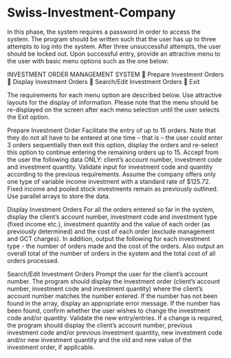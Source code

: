 # Swiss-Investment-Company

In this phase, the system requires a password in order to access the system. The program should
be written such that the user has up to three attempts to log into the system. After three
unsuccessful attempts, the user should be locked out.
Upon successful entry, provide an attractive menu to the user with basic menu options such as
the one below:

INVESTMENT ORDER MANAGEMENT SYSTEM
 Prepare Investment Orders
 Display Investment Orders
 Search/Edit Investment Orders
 Exit

The requirements for each menu option are described below. Use attractive layouts for the
display of information. Please note that the menu should be re-displayed on the screen after
each menu selection until the user selects the Exit option.

Prepare Investment Order
Facilitate the entry of up to 15 orders. Note that they do not all have to be entered at one time
– that is – the user could enter 3 orders sequentially then exit this option, display the orders and
re-select this option to continue entering the remaining orders up to 15. Accept from the user
the following data ONLY: client’s account number, investment code and investment quantity.
Validate input for investment code and quantity according to the previous requirements. Assume
the company offers only one type of variable income investment with a standard rate of
$125.72. Fixed income and pooled stock investments remain as previously outlined. Use parallel
arrays to store the data.

Display Investment Orders
For all the orders entered so far in the system, display the client’s account number, investment
code and investment type (fixed income etc.), investment quantity and the value of each order
(as previously determined) and the cost of each order (exclude management and GCT charges).
In addition, output the following for each investment type - the number of orders made and
the cost of the orders. Also output an overall total of the number of orders in the system and
the total cost of all orders processed.


Search/Edit Investment Orders
Prompt the user for the client’s account number. The program should display the investment
order (client’s account number, investment code and investment quantity) where the client’s
account number matches the number entered. If the number has not been found in the array,
display an appropriate error message. If the number has been found, confirm whether the user
wishes to change the investment code and/or quantity. Validate the new entry/entries. If a
change is required, the program should display the client’s account number, previous investment
code and/or previous investment quantity, new investment code and/or new investment quantity
and the old and new value of the investment order, if applicable.
